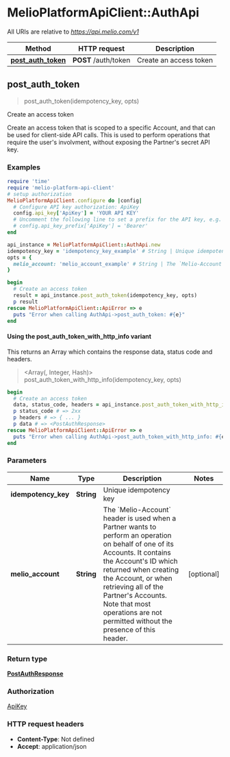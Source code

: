 # MelioPlatformApiClient::AuthApi

All URIs are relative to *https://api.melio.com/v1*

| Method | HTTP request | Description |
| ------ | ------------ | ----------- |
| [**post_auth_token**](AuthApi.md#post_auth_token) | **POST** /auth/token | Create an access token |


## post_auth_token

> <PostAuthResponse> post_auth_token(idempotency_key, opts)

Create an access token

Create an access token that is scoped to a specific Account, and that can be used for client-side API calls. This is used to perform operations that require the user's involvment, without exposing the Partner's secret API key.

### Examples

```ruby
require 'time'
require 'melio-platform-api-client'
# setup authorization
MelioPlatformApiClient.configure do |config|
  # Configure API key authorization: ApiKey
  config.api_key['ApiKey'] = 'YOUR API KEY'
  # Uncomment the following line to set a prefix for the API key, e.g. 'Bearer' (defaults to nil)
  # config.api_key_prefix['ApiKey'] = 'Bearer'
end

api_instance = MelioPlatformApiClient::AuthApi.new
idempotency_key = 'idempotency_key_example' # String | Unique idempotency key
opts = {
  melio_account: 'melio_account_example' # String | The `Melio-Account` header is used when a Partner wants to perform an operation on behalf of one of its Accounts. It contains the Account's ID which returned when creating the Account, or when retrieving all of the Partner's Accounts. Note that most operations are not permitted without the presence of this header.
}

begin
  # Create an access token
  result = api_instance.post_auth_token(idempotency_key, opts)
  p result
rescue MelioPlatformApiClient::ApiError => e
  puts "Error when calling AuthApi->post_auth_token: #{e}"
end
```

#### Using the post_auth_token_with_http_info variant

This returns an Array which contains the response data, status code and headers.

> <Array(<PostAuthResponse>, Integer, Hash)> post_auth_token_with_http_info(idempotency_key, opts)

```ruby
begin
  # Create an access token
  data, status_code, headers = api_instance.post_auth_token_with_http_info(idempotency_key, opts)
  p status_code # => 2xx
  p headers # => { ... }
  p data # => <PostAuthResponse>
rescue MelioPlatformApiClient::ApiError => e
  puts "Error when calling AuthApi->post_auth_token_with_http_info: #{e}"
end
```

### Parameters

| Name | Type | Description | Notes |
| ---- | ---- | ----------- | ----- |
| **idempotency_key** | **String** | Unique idempotency key |  |
| **melio_account** | **String** | The &#x60;Melio-Account&#x60; header is used when a Partner wants to perform an operation on behalf of one of its Accounts. It contains the Account&#39;s ID which returned when creating the Account, or when retrieving all of the Partner&#39;s Accounts. Note that most operations are not permitted without the presence of this header. | [optional] |

### Return type

[**PostAuthResponse**](PostAuthResponse.md)

### Authorization

[ApiKey](../README.md#ApiKey)

### HTTP request headers

- **Content-Type**: Not defined
- **Accept**: application/json


